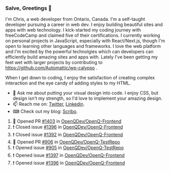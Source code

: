 ### Salve, Greetings 👋

I'm Chris, a web developer from Ontario, Canada. I'm a self-taught developer pursuing a career in web dev. I enjoy building beautiful sites and apps with web technology.
I kick-started my coding journey with freeCodeCamp and claimed five of their certifications.  I currently working on personal projects in JavaScript, especially with React/Next.js, though I'm open to learning other languages and frameworks. I love the web platform and I'm excited by the powerful technolgies which can developers can efficiently build amazing sites and apps with. Lately I've been getting my feet wet with larger projects by contributing to https://github.com/Automattic/wp-calypso .

When I get down to coding, I enjoy the satisfaction of creating complex interaction and the eye candy of adding styles to my HTML. 

- 💬 Ask me about putting your visual design into code. I enjoy CSS, but design isn't my strength, so I'd love to implement your amazing design.
- 📫 Reach me on: [Twitter](https://twitter.com/Christo28120856), [Linkedin](https://www.linkedin.com/in/christopher-stevers-07b9a5204/).
- ⌨ Check out my blog: [Scribo](https://christopherstevers.cf).
<!--
**Christopher-Stevers/Christopher-Stevers** is a ✨ _special_ ✨ repository because its `README.md` (this file) appears on your GitHub profile.

Here are some ideas to get you started:

- 🔭 I’m currently working on ...
- 🌱 I’m currently learning ...
- 👯 I’m looking to collaborate on ...
- 🤔 I’m looking for help with ...
- 😄 Pronouns: ...
- ⚡ Fun fact: ...
-->

<!--START_SECTION:activity-->
1. 💪 Opened PR [#1403](https://github.com/OpenQDev/OpenQ-Frontend/pull/1403) in [OpenQDev/OpenQ-Frontend](https://github.com/OpenQDev/OpenQ-Frontend)
2. ❗️ Closed issue [#1396](https://github.com/OpenQDev/OpenQ-Frontend/issues/1396) in [OpenQDev/OpenQ-Frontend](https://github.com/OpenQDev/OpenQ-Frontend)
3. ❗️ Closed issue [#1392](https://github.com/OpenQDev/OpenQ-Frontend/issues/1392) in [OpenQDev/OpenQ-Frontend](https://github.com/OpenQDev/OpenQ-Frontend)
4. 💪 Opened PR [#906](https://github.com/OpenQDev/OpenQ-TestRepo/pull/906) in [OpenQDev/OpenQ-TestRepo](https://github.com/OpenQDev/OpenQ-TestRepo)
5. ❗️ Opened issue [#905](https://github.com/OpenQDev/OpenQ-TestRepo/issues/905) in [OpenQDev/OpenQ-TestRepo](https://github.com/OpenQDev/OpenQ-TestRepo)
6. ❗️ Opened issue [#1397](https://github.com/OpenQDev/OpenQ-Frontend/issues/1397) in [OpenQDev/OpenQ-Frontend](https://github.com/OpenQDev/OpenQ-Frontend)
7. ❗️ Opened issue [#1396](https://github.com/OpenQDev/OpenQ-Frontend/issues/1396) in [OpenQDev/OpenQ-Frontend](https://github.com/OpenQDev/OpenQ-Frontend)
<!--END_SECTION:activity-->
